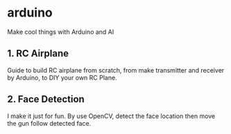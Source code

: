 # arduino
Make cool things with Arduino and AI

## 1. RC Airplane 
Guide to build RC airplane from scratch, from make transmitter and receiver by Arduino, to DIY your own RC Plane. 

## 2. Face Detection 
I make it just for fun. By use OpenCV, detect the face location then move the gun follow detected face.

